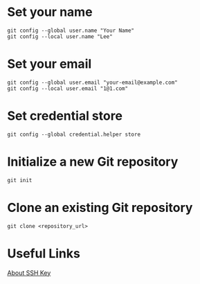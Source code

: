 # Set your name
```
git config --global user.name "Your Name"
git config --local user.name "Lee"
```

# Set your email
```
git config --global user.email "your-email@example.com"
git config --local user.email "1@1.com"
```

# Set credential store
```
git config --global credential.helper store
```

# Initialize a new Git repository
```
git init
```

# Clone an existing Git repository
```
git clone <repository_url>
```

# Useful Links
[About SSH Key](https://docs.github.com/zh/authentication/connecting-to-github-with-ssh/generating-a-new-ssh-key-and-adding-it-to-the-ssh-agent)
